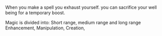 When you make a spell you exhaust yourself.
you can sacrifice your well being for a temporary boost. 

Magic is divided into: Short range, medium range and long range
Enhancement, Manipulation, Creation, 